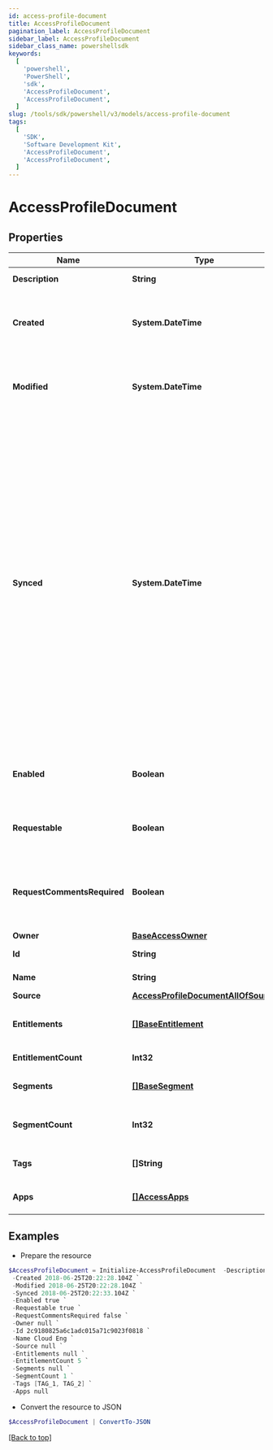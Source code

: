 ```yaml
---
id: access-profile-document
title: AccessProfileDocument
pagination_label: AccessProfileDocument
sidebar_label: AccessProfileDocument
sidebar_class_name: powershellsdk
keywords:
  [
    'powershell',
    'PowerShell',
    'sdk',
    'AccessProfileDocument',
    'AccessProfileDocument',
  ]
slug: /tools/sdk/powershell/v3/models/access-profile-document
tags:
  [
    'SDK',
    'Software Development Kit',
    'AccessProfileDocument',
    'AccessProfileDocument',
  ]
---
```


# AccessProfileDocument

## Properties

| Name | Type | Description | Notes |
| --- | --- | --- | --- |
| **Description** | **String** | Access item's description. | [optional] |
| **Created** | **System.DateTime** | ISO-8601 date-time referring to the time when the object was created. | [optional] |
| **Modified** | **System.DateTime** | ISO-8601 date-time referring to the time when the object was last modified. | [optional] |
| **Synced** | **System.DateTime** | ISO-8601 date-time referring to the date-time when object was queued to be synced into search database for use in the search API. This date-time changes anytime there is an update to the object, which triggers a synchronization event being sent to the search database. There may be some delay between the `synced` time and the time when the updated data is actually available in the search API. | [optional] |
| **Enabled** | **Boolean** | Indicates whether the access item is currently enabled. | [optional] [default to $false] |
| **Requestable** | **Boolean** | Indicates whether the access item can be requested. | [optional] [default to $true] |
| **RequestCommentsRequired** | **Boolean** | Indicates whether comments are required for requests to access the item. | [optional] [default to $false] |
| **Owner** | [**BaseAccessOwner**](base-access-owner) |  | [optional] |
| **Id** | **String** | Access profile's ID. | [required] |
| **Name** | **String** | Access profile's name. | [required] |
| **Source** | [**AccessProfileDocumentAllOfSource**](access-profile-document-all-of-source) |  | [optional] |
| **Entitlements** | [**[]BaseEntitlement**](base-entitlement) | Entitlements the access profile has access to. | [optional] |
| **EntitlementCount** | **Int32** | Number of entitlements. | [optional] |
| **Segments** | [**[]BaseSegment**](base-segment) | Segments with the access profile. | [optional] |
| **SegmentCount** | **Int32** | Number of segments with the access profile. | [optional] |
| **Tags** | **[]String** | Tags that have been applied to the object. | [optional] |
| **Apps** | [**[]AccessApps**](access-apps) | Applications with the access profile | [optional] |

## Examples

- Prepare the resource

```powershell
$AccessProfileDocument = Initialize-AccessProfileDocument  -Description Admin access `
 -Created 2018-06-25T20:22:28.104Z `
 -Modified 2018-06-25T20:22:28.104Z `
 -Synced 2018-06-25T20:22:33.104Z `
 -Enabled true `
 -Requestable true `
 -RequestCommentsRequired false `
 -Owner null `
 -Id 2c9180825a6c1adc015a71c9023f0818 `
 -Name Cloud Eng `
 -Source null `
 -Entitlements null `
 -EntitlementCount 5 `
 -Segments null `
 -SegmentCount 1 `
 -Tags [TAG_1, TAG_2] `
 -Apps null
```

- Convert the resource to JSON

```powershell
$AccessProfileDocument | ConvertTo-JSON
```

[[Back to top]](#)
